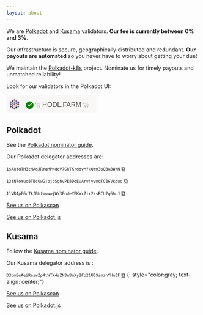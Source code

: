 ```yaml
---
layout: about
---
```


<script src="{{ base.url | prepend: site.url }}/assets/js/clipboard-polyfill.promise.js"></script>
We are [Polkadot](https://polkadot.network) and [Kusama](https://kusama.network/) validators. **Our fee is currently between 0% and 3%**.

Our infrastructure is secure, geographically distributed and redundant. **Our payouts are automated** so you never have to worry about getting your due!

We maintain the [Polkadot-k8s](https://github.com/midl-dev/polkadot-k8s) project. Nominate us for timely payouts and unmatched reliability!

Look for our validators in the Polkadot UI:

![Hodl.farm logo](/assets/hodl_polkadot_screenshot.png)

## Polkadot

See the [Polkadot nominator guide](https://wiki.polkadot.network/docs/en/maintain-nominator).

Our Polkadot delegator addresses are:

<code style="font-size:75%;">1sAkfdTH3cHAdJRYqMPNdeV7GhTKrddvMfkQrm3pQBABWrN</code>  <a href="#!" onclick="clipboard.writeText('1sAkfdTH3cHAdJRYqMPNdeV7GhTKrddvMfkQrm3pQBABWrN');">⧉</a>

<code style="font-size:75%;">13jN7oYuc8TBcUwGjpjbSghvPE8DdEuArvjvymqTCB6Vkguc</code>  <a href="#!" onclick="clipboard.writeText('13jN7oYuc8TBcUwGjpjbSghvPE8DdEuArvjvymqTCB6Vkguc');">⧉</a>

<code style="font-size:75%;">11VR4pF6c7kfBhfmuwwjWY3FodeYBKWx7ix2rsRCU2q6hqJ</code>  <a href="#!" onclick="clipboard.writeText('11VR4pF6c7kfBhfmuwwjWY3FodeYBKWx7ix2rsRCU2q6hqJ');">⧉</a>

[See us on Polkascan](https://polkascan.io/polkadot-cc1/account/1sAkfdTH3cHAdJRYqMPNdeV7GhTKrddvMfkQrm3pQBABWrN)

[See us on Polkadot.js](https://polkadot.js.org/apps/#/staking/query/1sAkfdTH3cHAdJRYqMPNdeV7GhTKrddvMfkQrm3pQBABWrN)

## Kusama

Follow the [Kusama nominator guide](https://wiki.polkadot.network/docs/en/mirror-maintain-guides-how-to-nominate-kusama).

Our Kusama delegator address is :

<code style="font-size:75%;">D3bm5eAeiRezwZp4tWTX4sZN3u8nXy2Fo21U59smznYHu3F</code>  <a href="#!" onclick="clipboard.writeText('D3bm5eAeiRezwZp4tWTX4sZN3u8nXy2Fo21U59smznYHu3F');">⧉</a>
{: style="color:gray; text-align: center;"}

[See us on Polkascan](https://polkascan.io/pre/kusama/account/D3bm5eAeiRezwZp4tWTX4sZN3u8nXy2Fo21U59smznYHu3F)

[See us on Polkadot.js](https://polkadot.js.org/apps/#/staking/query/D3bm5eAeiRezwZp4tWTX4sZN3u8nXy2Fo21U59smznYHu3F)
